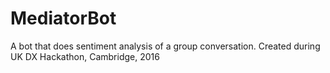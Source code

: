 # MediatorBot
A bot that does sentiment analysis of a group conversation. Created during UK DX Hackathon, Cambridge, 2016
